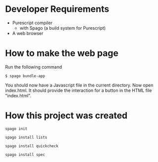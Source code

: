 # Developer Requirements
 - Purescript compiler
   - with Spago (a build system for Purescript)
 - A web browser

# How to make the web page
Run the following command
```
$ spago bundle-app
```

You should now have a Javascript file in the current directory. 
Now open index.html.
It should provide the interaction for a button in the HTML file "index.html".

# How this project was created

`spago init`

`spago install lists`

`spago install quickcheck`

`spago install spec`

